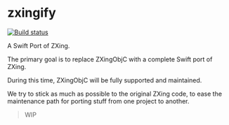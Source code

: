 # zxingify

[![Build status](https://api.travis-ci.org/zxingify/zxingify.svg?branch=master)](https://travis-ci.org/zxingify/zxingify)

A Swift Port of ZXing.

The primary goal is to replace ZXingObjC with a complete Swift port of ZXing.

During this time, ZXingObjC will be fully supported and maintained.

We try to stick as much as possible to the original ZXing code, to ease the maintenance path for porting stuff from one project to another.

> WIP

